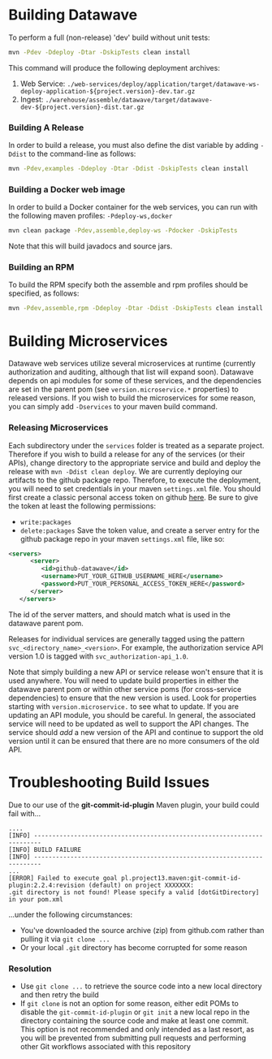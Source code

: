 # Building Datawave

To perform a full (non-release) 'dev' build  without unit tests:

```bash
mvn -Pdev -Ddeploy -Dtar -DskipTests clean install
```

This command will produce the following deployment archives:

1. Web Service: `./web-services/deploy/application/target/datawave-ws-deploy-application-${project.version}-dev.tar.gz`
2. Ingest: `./warehouse/assemble/datawave/target/datawave-dev-${project.version}-dist.tar.gz`

### Building A Release

In order to build a release, you must also define the dist variable by adding `-Ddist` to the command-line as follows:

```bash
mvn -Pdev,examples -Ddeploy -Dtar -Ddist -DskipTests clean install
```

### Building a Docker web image

In order to build a Docker container for the web services, you can run with the following maven profiles: `-Pdeploy-ws,docker`

```bash
mvn clean package -Pdev,assemble,deploy-ws -Pdocker -DskipTests  
```

Note that this will build javadocs and source jars.

### Building an RPM

To build the RPM specify both the assemble and rpm profiles should be specified, as follows:

```bash
mvn -Pdev,assemble,rpm -Ddeploy -Dtar -Ddist -DskipTests clean install
```

# Building Microservices

Datawave web services utilize several microservices at runtime (currently authorization and auditing, although that
list will expand soon). Datawave depends on api modules for some of these services, and the dependencies are set in
the parent pom (see `version.microservice.*` properties) to released versions. If you wish to build the microservices
for some reason, you can simply add `-Dservices` to your maven build command.

### Releasing Microservices

Each subdirectory under the `services` folder is treated as a separate project. Therefore if you wish to build a
release for any of the services (or their APIs), change directory to the appropriate service and build and deploy
the release with `mvn -Ddist clean deploy`. We are currently deploying our artifacts to the github package repo.
Therefore, to execute the deployment, you will need to set credentials in your maven `settings.xml` file.
You should first create a classic personal access token on github [here](https://github.com/settings/tokens). Be 
sure to give the token at least the following permissions:
 * `write:packages`
 * `delete:packages`
Save the token value, and create a server entry for the github package repo in your maven `settings.xml` file, like so:
```xml
<servers>
      <server>
         <id>github-datawave</id>
         <username>PUT_YOUR_GITHUB_USERNAME_HERE</username>
         <password>PUT_YOUR_PERSONAL_ACCESS_TOKEN_HERE</password>
      </server>
   </servers>
```
The id of the server matters, and should match what is used in the datawave parent pom.

Releases for individual services are generally tagged using the pattern `svc_<directory_name>_<version>`. For example,
the authorization service API version 1.0 is tagged with `svc_authorization-api_1.0`.

Note that simply building a new API or service release won't ensure that it is used anywhere. You will need to update
build properties in either the datawave parent pom or within other service poms (for cross-service dependencies) to
ensure that the new version is used. Look for properties starting with `version.microservice.` to see what to update.
If you are updating an API module, you should be careful. In general, the associated service will need to be updated as
well to support the API changes. The service should _add_ a new version of the API and continue to support the old
version until it can be ensured that there are no more consumers of the old API.

# Troubleshooting Build Issues

Due to our use of the **git-commit-id-plugin** Maven plugin, your build could fail with...
```
....
[INFO] ------------------------------------------------------------------------
[INFO] BUILD FAILURE
[INFO] ------------------------------------------------------------------------
...
[ERROR] Failed to execute goal pl.project13.maven:git-commit-id-plugin:2.2.4:revision (default) on project XXXXXXX:
.git directory is not found! Please specify a valid [dotGitDirectory] in your pom.xml
```
...under the following circumstances:

* You've downloaded the source archive (zip) from github.com rather than pulling it via `git clone ...`
* Or your local `.git` directory has become corrupted for some reason

### Resolution
* Use `git clone ...` to retrieve the source code into a new local directory and then retry the build
* If `git clone` is not an option for some reason, either edit POMs to disable the `git-commit-id-plugin` or `git init` a new local repo in the directory containing the source code and make at least one commit. This option is not recommended and only intended as a last resort, as you will be prevented from submitting pull requests and performing other Git workflows associated with this repository

